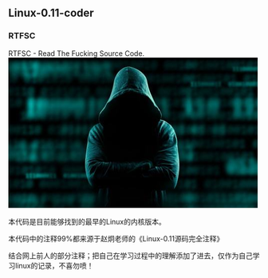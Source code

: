 ## Linux-0.11-coder ##
### RTFSC ###
RTFSC - Read The Fucking Source Code.
![hack001-w250](media/hack001.jpeg) 

本代码是目前能够找到的最早的Linux的内核版本。

本代码中的注释99%都来源于赵炯老师的《Linux-0.11源码完全注释》

结合网上前人的部分注释；把自己在学习过程中的理解添加了进去，仅作为自己学习linux的记录，不喜勿喷！
